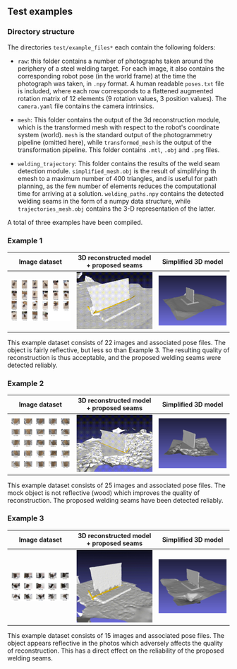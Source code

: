 ## Test examples

### Directory structure

The directories `test/example_files*` each contain the following folders:

- `raw`: this folder contains a number of photographs taken around the periphery of a steel welding target. For each image, it also contains the corresponding robot pose (in the world frame) at the time the photograph was taken, in `.npy` format. A human readable `poses.txt` file is included, where each row corresponds to a flattened augmented rotation matrix of 12 elements (9 rotation values, 3 position values). The `camera.yaml` file contains the camera intrinsics.

- `mesh`: This folder contains the output of the 3d reconstruction module, which is the transformed mesh with respect to the robot's coordinate system (world). `mesh` is the standard output of the photogrammetry pipeline (omitted here), while `transformed_mesh` is the output of the transformation pipeline. This folder contains `.mtl`, `.obj` and `.png` files.

- `welding_trajectory`: This folder contains the results of the weld seam detection module. `simplified_mesh.obj` is the result of simplifying th emesh to a maximum number of 400 triangles, and is useful for path planning, as the few number of elements reduces the computational time for arriving at a solution. `welding_paths.npy` contains the detected welding seams in the form of a numpy data structure, while `trajectories_mesh.obj` contains the 3-D representation of the latter. 

A total of three examples have been compiled.

### Example 1

| Image dataset | 3D reconstructed model + proposed seams | Simplified 3D model |
|---------------|-----------------------------------------|---------------------|
|   <img src="../docs/assets/example_1_collage.png" width="300">            |      <img src="../docs/assets/example_1_reconstruction.gif" width="320">                                 |          <img src="../docs/assets/example_1_simplified_mesh.png" width="320">            |

This example dataset consists of 22 images and associated pose files. The object is fairly reflective, but less so than Example 3. The resulting quality of reconstruction is thus acceptable, and the proposed welding seams were detected reliably.

### Example 2

| Image dataset | 3D reconstructed model + proposed seams | Simplified 3D model |
|---------------|-----------------------------------------|---------------------|
|   <img src="../docs/assets/example_2_collage.png" width="300">            |      <img src="../docs/assets/example_2_reconstruction.gif" width="320">                                 |          <img src="../docs/assets/example_2_simplified_mesh.png" width="320">            |

This example dataset consists of 25 images and associated pose files. The mock object is not reflective (wood) which improves the quality of reconstruction. The proposed welding seams have been detected reliably. 

### Example 3

| Image dataset | 3D reconstructed model + proposed seams | Simplified 3D model |
|---------------|-----------------------------------------|---------------------|
|   <img src="../docs/assets/example_3_collage.png" width="300">            |      <img src="../docs/assets/example_3_reconstruction.gif" width="320">                                 |          <img src="../docs/assets/example_3_simplified_mesh.png" width="320">            |

This example dataset consists of 15 images and associated pose files. The object appears reflective in the photos which adversely affects the quality of reconstruction. This has a direct effect on the reliability of the proposed welding seams. 

